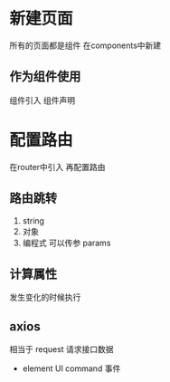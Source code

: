 # 新建页面
 所有的页面都是组件
 在components中新建

## 作为组件使用
 组件引入 组件声明

# 配置路由
 在router中引入  再配置路由

## 路由跳转
  1. string
  2. 对象
  3. 编程式 可以传参 params

## 计算属性
  发生变化的时候执行

## axios 
  相当于 request 请求接口数据

- element UI
  command 事件